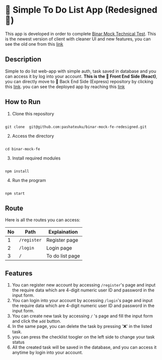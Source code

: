 # 📝 Simple To Do List App (Redesigned 🔨)

This app is developed in order to complete [Binar Mock Technical Test](https://drive.google.com/file/d/1Hnw4OQe3BaniXJuuLfEk5_qJ266lbyEa/view). This is the newest version of client with cleaner UI and new features, you can see the old one from this [link](https://github.com/pashateuku/binar-mock-fe)

  

## Description

Simple to do list web-app with simple auth, task saved in database and you can access it by log into your account. **This is the 🔵 Front End Side (React)**, you can directly move to 🔴 Back End Side (Express) repository by clicking this [link](https://github.com/pashateuku/binar-mock-be). you can see the deployed app by reaching this [link](https://simplydo.vercel.app/)

  

## How to Run

1. Clone this repository

```

git clone  git@github.com:pashateuku/binar-mock-fe-redesigned.git

```

  

2. Access the directory

```

cd binar-mock-fe

```


3. Install required modules

```

npm install

```

4. Run the program

```

npm start

```

  

## Route

Here is all the routes you can access:

| No | Path | Explaination |
|--|--|--|
| 1 |`/register` | Register page |
| 2 |`/login` | Login page |
| 3 |`/` | To do list page |

## Features
1. You can register new account by accessing `/register`'s page and input the require data which are 4-digit numeric user ID and password in the input form.
2. You can login into your account by accessing `/login`'s page and input the require data which are 4-digit numeric user ID and password in the input form.
3. You can create new task by accessing `/` 's page and fill the input form and click the `add` button.
4. In the same page, you can delete the task by pressing '❌' in the listed task.
5. you can press the checklist toogler on the left side to change your task status
6. All the created task will be saved in the database, and you can access it anytime by login into your account.